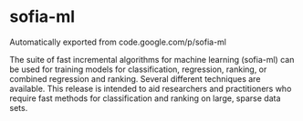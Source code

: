 # sofia-ml
Automatically exported from code.google.com/p/sofia-ml

The suite of fast incremental algorithms for machine learning (sofia-ml) can be used for training models for classification, regression, ranking, or combined regression and ranking. Several different techniques are available. This release is intended to aid researchers and practitioners who require fast methods for classification and ranking on large, sparse data sets.
